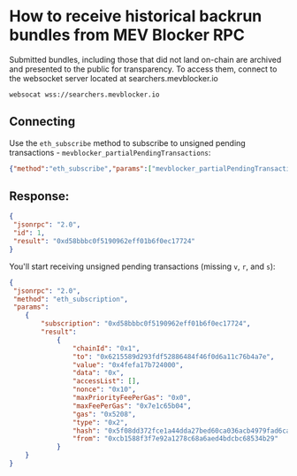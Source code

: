 # How to receive historical backrun bundles from MEV Blocker RPC

Submitted bundles, including those that did not land on-chain are archived and presented to the public for transparency. To access them, connect to the websocket server located at searchers.mevblocker.io

```shell
websocat wss://searchers.mevblocker.io
```
## Connecting
Use the `eth_subscribe` method to subscribe to unsigned pending transactions - `mevblocker_partialPendingTransactions`:

```json
{"method":"eth_subscribe","params":["mevblocker_partialPendingTransactions"]}
```

## Response:

```json
{
 "jsonrpc": "2.0", 
 "id": 1, 
 "result": "0xd58bbbc0f5190962eff01b6f0ec17724"
}
```

You'll start receiving unsigned pending transactions (missing `v`, `r`, and `s`):

```json
{
 "jsonrpc": "2.0", 
 "method": "eth_subscription", 
 "params": 
    {
        "subscription": "0xd58bbbc0f5190962eff01b6f0ec17724", 
        "result": 
            {
                "chainId": "0x1", 
                "to": "0x6215589d293fdf52886484f46f0d6a11c76b4a7e", 
                "value": "0x4fefa17b724000", 
                "data": "0x", 
                "accessList": [], 
                "nonce": "0x10", 
                "maxPriorityFeePerGas": "0x0", 
                "maxFeePerGas": "0x7e1c65b04", 
                "gas": "0x5208", 
                "type": "0x2", 
                "hash": "0x5f08dd372fce1a44dda27bed60ca036acb4979fad6ca37b9c388e351a870fe4c", 
                "from": "0xcb1588f3f7e92a1278c68a6aed4bdcbc68534b29"
            }
    }
}
```

